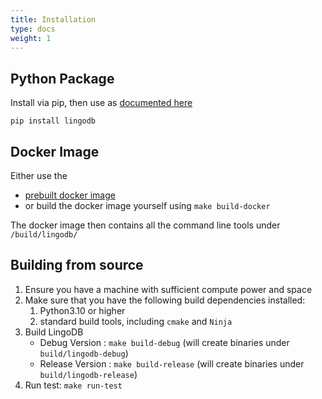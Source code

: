 ```yaml
---
title: Installation
type: docs
weight: 1
---
```


## Python Package
Install via pip, then use as [documented here](./Python.md)
```
pip install lingodb
```

## Docker Image
Either use the 
* [prebuilt docker image](https://github.com/lingo-db/lingo-db/pkgs/container/lingo-db)
* or build the docker image yourself using `make build-docker`

The docker image then contains all the command line tools under `/build/lingodb/`

## Building from source
1. Ensure you have a machine with sufficient compute power and space
1. Make sure that you have the following build dependencies installed:
    1. Python3.10 or higher
    1. standard build tools, including `cmake` and `Ninja`
1. Build LingoDB
    * Debug Version : `make build-debug` (will create binaries under `build/lingodb-debug`)
    * Release Version : `make build-release` (will create binaries under `build/lingodb-release`)
1. Run test: `make run-test`

